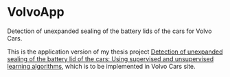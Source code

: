 # VolvoApp
Detection of unexpanded sealing of the battery lids of the cars for Volvo Cars.

This is the application version of my thesis project [Detection of unexpanded sealing of the battery lid of the cars: Using supervised and unsupervised learning algorithms](https://his.diva-portal.org/smash/record.jsf?pid=diva2:1882730 "Download Thesis"), which is to be implemented in Volvo Cars site.


